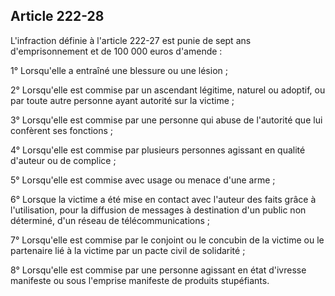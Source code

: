 Article 222-28
----
L'infraction définie à l'article 222-27 est punie de sept ans d'emprisonnement
et de 100 000 euros d'amende :

1° Lorsqu'elle a entraîné une blessure ou une lésion ;

2° Lorsqu'elle est commise par un ascendant légitime, naturel ou adoptif, ou par
toute autre personne ayant autorité sur la victime ;

3° Lorsqu'elle est commise par une personne qui abuse de l'autorité que lui
confèrent ses fonctions ;

4° Lorsqu'elle est commise par plusieurs personnes agissant en qualité d'auteur
ou de complice ;

5° Lorsqu'elle est commise avec usage ou menace d'une arme ;

6° Lorsque la victime a été mise en contact avec l'auteur des faits grâce à
l'utilisation, pour la diffusion de messages à destination d'un public non
déterminé, d'un réseau de télécommunications ;

7° Lorsqu'elle est commise par le conjoint ou le concubin de la victime ou le
partenaire lié à la victime par un pacte civil de solidarité ;

8° Lorsqu'elle est commise par une personne agissant en état d'ivresse manifeste
ou sous l'emprise manifeste de produits stupéfiants.

